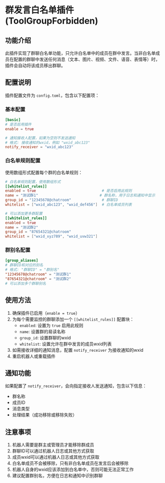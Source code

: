 # 群发言白名单插件 (ToolGroupForbidden)

## 功能介绍

此插件实现了群聊白名单功能，只允许白名单中的成员在群中发言。当非白名单成员在配置的群聊中发送任何消息（文本、图片、视频、文件、语音、表情等）时，插件会自动将该成员移出群聊。

## 配置说明

插件配置文件为 `config.toml`，包含以下配置项：

### 基本配置

```toml
[basic]
# 是否启用插件
enable = true 

# 通知接收人配置，如果为空则不发送通知
# 格式: 接收通知的wxid，例如 "wxid_abc123"
notify_receiver = "wxid_abc123"
```

### 白名单规则配置

使用数组形式配置每个群的白名单规则：

```toml
# 白名单规则配置，使用数组形式
[[whitelist_rules]]
enabled = true                              # 是否启用此规则
name = "测试群1"                            # 群名称，用于日志和通知中显示
group_id = "12345678@chatroom"              # 群聊ID
whitelist = ["wxid_abc123", "wxid_def456"]  # 白名单成员列表

# 可以添加更多群配置
[[whitelist_rules]]
enabled = true
name = "测试群2"
group_id = "87654321@chatroom"
whitelist = ["wxid_xyz789", "wxid_uvw321"]
```

### 群别名配置

```toml
[group_aliases]
# 群聊ID和对应的别名
# 格式: "群聊ID" = "群别名"
"12345678@chatroom" = "测试群1"
"87654321@chatroom" = "测试群2"
# 可以添加多个群聊别名
```

## 使用方法

1. 确保插件已启用（`enable = true`）
2. 为每个需要监控的群聊添加一个 `[[whitelist_rules]]` 配置块：
   - `enabled`: 设置为 `true` 启用此规则
   - `name`: 设置群的易读名称
   - `group_id`: 设置群聊的wxid
   - `whitelist`: 设置允许在群中发言的成员wxid列表
3. 如需接收详细的通知消息，配置 `notify_receiver` 为接收通知的wxid
4. 重启机器人或重载插件

## 通知功能

如果配置了 `notify_receiver`，会向指定接收人发送通知，包含以下信息：
- 群名称
- 成员ID
- 消息类型
- 处理结果（成功移除或移除失败）

## 注意事项

1. 机器人需要是群主或管理员才能移除群成员
2. 群聊ID可以通过机器人日志或其他方式获取
3. 成员wxid可以通过机器人日志或其他方式获取
4. 白名单成员不会被移除，只有非白名单成员在发言后会被移除
5. 机器人自身的wxid应该添加到白名单中，否则可能无法正常工作
6. 建议配置群别名，方便在日志和通知中识别群聊 